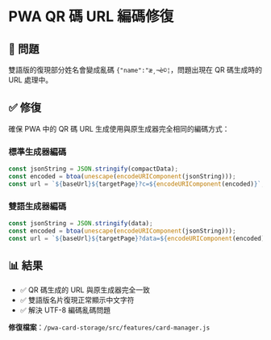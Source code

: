 # PWA QR 碼 URL 編碼修復

## 🚨 問題
雙語版的復現部分姓名會變成亂碼 `{"name":"æ¸¬è©¦`，問題出現在 QR 碼生成時的 URL 處理中。

## ✅ 修復
確保 PWA 中的 QR 碼 URL 生成使用與原生成器完全相同的編碼方式：

### 標準生成器編碼
```javascript
const jsonString = JSON.stringify(compactData);
const encoded = btoa(unescape(encodeURIComponent(jsonString)));
const url = `${baseUrl}${targetPage}?c=${encodeURIComponent(encoded)}`;
```

### 雙語生成器編碼  
```javascript
const jsonString = JSON.stringify(data);
const encoded = btoa(unescape(encodeURIComponent(jsonString)));
const url = `${baseUrl}${targetPage}?data=${encodeURIComponent(encoded)}`;
```

## 📊 結果
- ✅ QR 碼生成的 URL 與原生成器完全一致
- ✅ 雙語版名片復現正常顯示中文字符
- ✅ 解決 UTF-8 編碼亂碼問題

**修復檔案**：`/pwa-card-storage/src/features/card-manager.js`